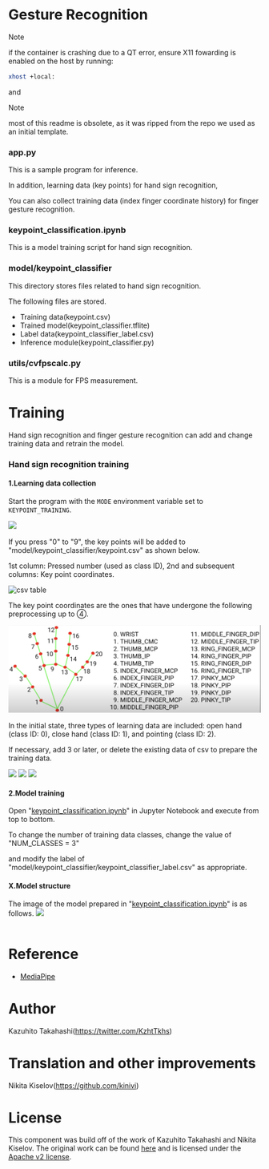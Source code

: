 # Gesture Recognition

>[!note]
>if the container is crashing due to a QT error, ensure X11 fowarding is enabled on the host by running:
>
>```bash
>xhost +local:
>```

and

>[!note]
> most of this readme is obsolete, as it was ripped from the repo we used as an initial template.

### app.py

This is a sample program for inference.

In addition, learning data (key points) for hand sign recognition,

You can also collect training data (index finger coordinate history) for finger gesture recognition.

### keypoint_classification.ipynb

This is a model training script for hand sign recognition.

### model/keypoint_classifier

This directory stores files related to hand sign recognition.

The following files are stored.

* Training data(keypoint.csv)
* Trained model(keypoint_classifier.tflite)
* Label data(keypoint_classifier_label.csv)
* Inference module(keypoint_classifier.py)

### utils/cvfpscalc.py

This is a module for FPS measurement.

# Training

Hand sign recognition and finger gesture recognition can add and change training data and retrain the model.

### Hand sign recognition training

#### 1.Learning data collection

Start the program with the `MODE` environment variable set to `KEYPOINT_TRAINING`.

![](https://user-images.githubusercontent.com/37477845/102235423-aa6cb680-3f35-11eb-8ebd-5d823e211447.jpg)

If you press "0" to "9", the key points will be added to "model/keypoint_classifier/keypoint.csv" as shown below.

1st column: Pressed number (used as class ID), 2nd and subsequent columns: Key point coordinates.

![csv table](https://user-images.githubusercontent.com/37477845/102345725-28d26280-3fe1-11eb-9eeb-8c938e3f625b.png)

The key point coordinates are the ones that have undergone the following preprocessing up to ④.

![keypoints](./handgestureLandMarks.png)

In the initial state, three types of learning data are included: open hand (class ID: 0), close hand (class ID: 1), and pointing (class ID: 2).

If necessary, add 3 or later, or delete the existing data of csv to prepare the training data.

<img src="https://user-images.githubusercontent.com/37477845/102348846-d0519400-3fe5-11eb-8789-2e7daec65751.jpg" width="25%">
<img src="https://user-images.githubusercontent.com/37477845/102348855-d2b3ee00-3fe5-11eb-9c6d-b8924092a6d8.jpg" width="25%">
<img src="https://user-images.githubusercontent.com/37477845/102348861-d3e51b00-3fe5-11eb-8b07-adc08a48a760.jpg" width="25%">

#### 2.Model training

Open "[keypoint_classification.ipynb](keypoint_classification.ipynb)" in Jupyter Notebook and execute from top to bottom.

To change the number of training data classes, change the value of "NUM_CLASSES = 3"

and modify the label of "model/keypoint_classifier/keypoint_classifier_label.csv" as appropriate.

#### X.Model structure

The image of the model prepared in "[keypoint_classification.ipynb](keypoint_classification.ipynb)" is as follows.
<img src="https://user-images.githubusercontent.com/37477845/102246723-69c76a00-3f42-11eb-8a4b-7c6b032b7e71.png" width="50%"><br><br>

# Reference

* [MediaPipe](https://mediapipe.dev/)

# Author

Kazuhito Takahashi(<https://twitter.com/KzhtTkhs>)

# Translation and other improvements

Nikita Kiselov(<https://github.com/kinivi>)

# License

This component was build off of the work of Kazuhito Takahashi and Nikita Kiselov. The original work can be found [here](https://github.com/kinivi/hand-gesture-recognition-mediapipe) and is licensed under the [Apache v2 license](LICENSE).
